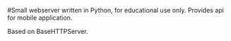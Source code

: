 #Small webserver written in Python, for educational use only. Provides api for mobile application. 

Based on BaseHTTPServer.
